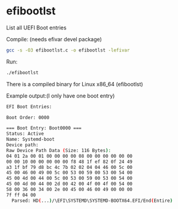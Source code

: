 # efibootlst
List all UEFI Boot entries

Compile: (needs efivar devel package)
```bash
gcc -s -O3 efibootlst.c -o efibootlst -lefivar
```
Run:
```bash
./efibootlst
```
There is a compiled binary for Linux x86_64 (efibootlst)


Example output:(I only have one boot entry)

```bash
EFI Boot Entries:

Boot Order: 0000

=== Boot Entry: Boot0000 ===
Status: Active
Name: Systemd-boot
Device path: 
Raw Device Path Data (Size: 116 Bytes):
04 01 2a 00 01 00 00 00 00 08 00 00 00 00 00 00 
00 00 10 00 00 00 00 00 f8 48 1f ef 82 0f 24 49 
a3 1f bf 79 d8 bc 4c 7b 02 02 04 04 46 00 5c 00 
45 00 46 00 49 00 5c 00 53 00 59 00 53 00 54 00 
45 00 4d 00 44 00 5c 00 53 00 59 00 53 00 54 00 
45 00 4d 00 44 00 2d 00 42 00 4f 00 4f 00 54 00 
58 00 36 00 34 00 2e 00 45 00 46 00 49 00 00 00 
7f ff 04 00 
  Parsed: HD(...)/\EFI\SYSTEMD\SYSTEMD-BOOTX64.EFI/End(Entire)
```

